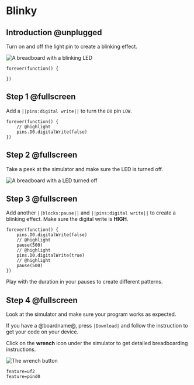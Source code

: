 # Blinky

## Introduction @unplugged

Turn on and off the light pin to create a blinking effect.

![A breadboard with a blinking LED](/static/projects/digital-io/blinky/gallery.gif)

```template
forever(function() {
    
})
```

## Step 1 @fullscreen

Add a ``||pins:digital write||`` to turn the ``D0`` pin ``LOW``.

```blocks
forever(function() {
    // @highlight
    pins.D0.digitalWrite(false)
})
```

## Step 2 @fullscreen

Take a peek at the simulator and make sure the LED is turned off.

![A breadboard with a LED turned off](/static/projects/digital-io/blinky/off.png)

## Step 3 @fullscreen

Add another ``||blocks:pause||`` and ``||pins:digital write||`` to create a blinking effect.
Make sure the digital write is **HIGH**.

```blocks
forever(function() {
    pins.D0.digitalWrite(false)
    // @highlight
    pause(500)
    // @highlight
    pins.D0.digitalWrite(true)
    // @highlight
    pause(500)    
})
```

Play with the duration in your pauses to create different patterns.

## Step 4 @fullscreen

Look at the simulator and make sure your program works as expected. 

If you have a @boardname@, press ``|Download|`` and follow the instruction to get your code on your device.

Click on the **wrench** icon under the simulator to get detailed breadboarding instructions.

![The wrench button](/static/projects/digital-io/blinky/wrench.png)

```config
feature=uf2
feature=pind0
```